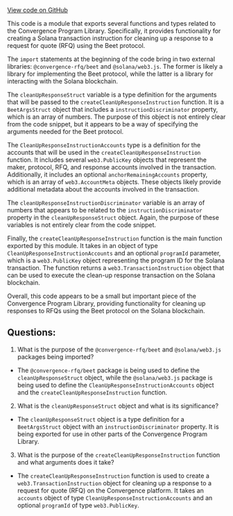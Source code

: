 [View code on GitHub](https://github.com/convergence-rfq/convergence-program-library/rfq/js/generated/instructions/cleanUpResponse.d.ts)

This code is a module that exports several functions and types related to the Convergence Program Library. Specifically, it provides functionality for creating a Solana transaction instruction for cleaning up a response to a request for quote (RFQ) using the Beet protocol.

The `import` statements at the beginning of the code bring in two external libraries: `@convergence-rfq/beet` and `@solana/web3.js`. The former is likely a library for implementing the Beet protocol, while the latter is a library for interacting with the Solana blockchain.

The `cleanUpResponseStruct` variable is a type definition for the arguments that will be passed to the `createCleanUpResponseInstruction` function. It is a `BeetArgsStruct` object that includes a `instructionDiscriminator` property, which is an array of numbers. The purpose of this object is not entirely clear from the code snippet, but it appears to be a way of specifying the arguments needed for the Beet protocol.

The `CleanUpResponseInstructionAccounts` type is a definition for the accounts that will be used in the `createCleanUpResponseInstruction` function. It includes several `web3.PublicKey` objects that represent the maker, protocol, RFQ, and response accounts involved in the transaction. Additionally, it includes an optional `anchorRemainingAccounts` property, which is an array of `web3.AccountMeta` objects. These objects likely provide additional metadata about the accounts involved in the transaction.

The `cleanUpResponseInstructionDiscriminator` variable is an array of numbers that appears to be related to the `instructionDiscriminator` property in the `cleanUpResponseStruct` object. Again, the purpose of these variables is not entirely clear from the code snippet.

Finally, the `createCleanUpResponseInstruction` function is the main function exported by this module. It takes in an object of type `CleanUpResponseInstructionAccounts` and an optional `programId` parameter, which is a `web3.PublicKey` object representing the program ID for the Solana transaction. The function returns a `web3.TransactionInstruction` object that can be used to execute the clean-up response transaction on the Solana blockchain.

Overall, this code appears to be a small but important piece of the Convergence Program Library, providing functionality for cleaning up responses to RFQs using the Beet protocol on the Solana blockchain.
## Questions: 
 1. What is the purpose of the `@convergence-rfq/beet` and `@solana/web3.js` packages being imported?
- The `@convergence-rfq/beet` package is being used to define the `cleanUpResponseStruct` object, while the `@solana/web3.js` package is being used to define the `CleanUpResponseInstructionAccounts` object and the `createCleanUpResponseInstruction` function.

2. What is the `cleanUpResponseStruct` object and what is its significance?
- The `cleanUpResponseStruct` object is a type definition for a `BeetArgsStruct` object with an `instructionDiscriminator` property. It is being exported for use in other parts of the Convergence Program Library.

3. What is the purpose of the `createCleanUpResponseInstruction` function and what arguments does it take?
- The `createCleanUpResponseInstruction` function is used to create a `web3.TransactionInstruction` object for cleaning up a response to a request for quote (RFQ) on the Convergence platform. It takes an `accounts` object of type `CleanUpResponseInstructionAccounts` and an optional `programId` of type `web3.PublicKey`.